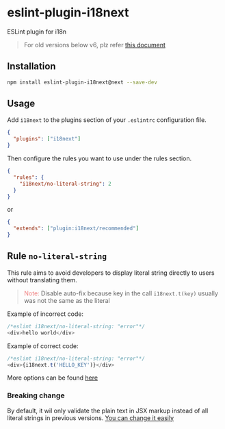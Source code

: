 # eslint-plugin-i18next

ESLint plugin for i18n

> For old versions below v6, plz refer [this document](./v5.md)

## Installation

```bash
npm install eslint-plugin-i18next@next --save-dev
```

## Usage

Add `i18next` to the plugins section of your `.eslintrc` configuration file.

```json
{
  "plugins": ["i18next"]
}
```

Then configure the rules you want to use under the rules section.

```json
{
  "rules": {
    "i18next/no-literal-string": 2
  }
}
```

or

```json
{
  "extends": ["plugin:i18next/recommended"]
}
```

## Rule `no-literal-string`

This rule aims to avoid developers to display literal string directly to users without translating them.

> <span style="color: lightcoral">Note:</span> Disable auto-fix because key in the call `i18next.t(key)` usually was not the same as the literal

Example of incorrect code:

```js
/*eslint i18next/no-literal-string: "error"*/
<div>hello world</div>
```

Example of correct code:

```js
/*eslint i18next/no-literal-string: "error"*/
<div>{i18next.t('HELLO_KEY')}</div>
```

More options can be found [here](./docs/rules/no-literal-string.md)

### Breaking change

By default, it wil only validate the plain text in JSX markup instead of all literal strings in previous versions.
[You can change it easily](./docs/rules/no-literal-string.md)
